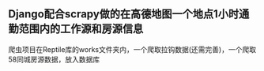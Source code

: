 <h2>Django配合scrapy做的在高德地图一个地点1小时通勤范围内的工作源和房源信息</h2>
爬虫项目在Reptile库的works文件夹内，一个爬取拉钩数据(还需完善)，一个爬取58同城房源数据，放入数据库<br><br>